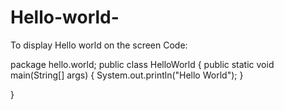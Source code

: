 # Hello-world-
To display Hello world on the screen
Code:

package hello.world;
public class HelloWorld {
    public static void main(String[] args) {
     System.out.println("Hello World");
    }
    
}
